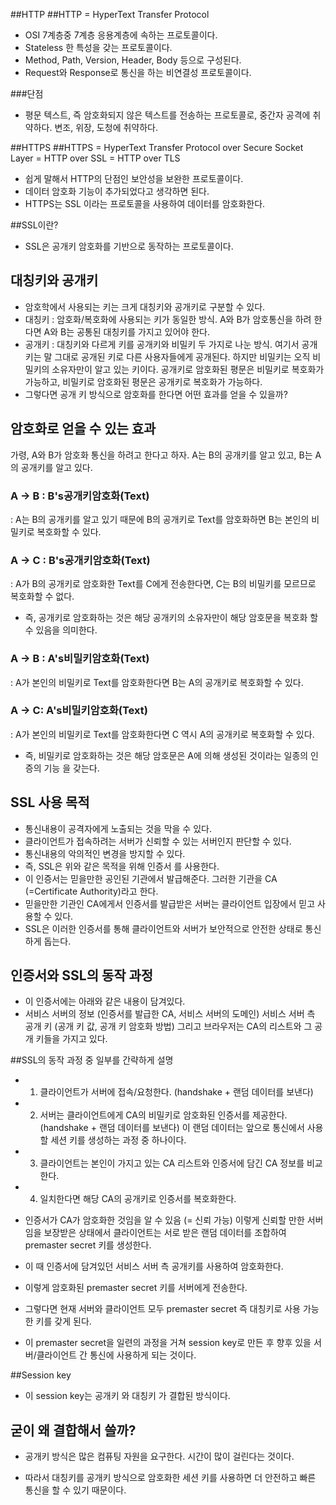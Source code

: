 ##HTTP
##HTTP = HyperText Transfer Protocol

- OSI 7계층중 7계층 응용계층에 속하는 프로토콜이다.
- Stateless 한 특성을 갖는 프로토콜이다.
- Method, Path, Version, Header, Body 등으로 구성된다.
- Request와 Response로 통신을 하는 비연결성 프로토콜이다.


###단점

- 평문 텍스트, 즉 암호화되지 않은 텍스트를 전송하는 프로토콜로, 중간자 공격에 취약하다.
변조, 위장, 도청에 취약하다.

##HTTPS
##HTTPS = HyperText Transfer Protocol over Secure Socket Layer = HTTP over SSL = HTTP over TLS

- 쉽게 말해서 HTTP의 단점인 보안성을 보완한 프로토콜이다.
- 데이터 암호화 기능이 추가되었다고 생각하면 된다.
- HTTPS는 SSL 이라는 프로토콜을 사용하여 데이터를 암호화한다.

##SSL이란?
- SSL은 공개키 암호화를 기반으로 동작하는 프로토콜이다.

## 대칭키와 공개키
- 암호학에서 사용되는 키는 크게 대칭키와 공개키로 구분할 수 있다.
- 대칭키 : 암호화/복호화에 사용되는 키가 동일한 방식. A와 B가 암호통신을 하려 한다면 A와 B는 공통된 대칭키를 가지고 있어야 한다.
- 공개키 : 대칭키와 다르게 키를 공개키와 비밀키 두 가지로 나눈 방식. 여기서 공개키는 말 그대로 공개된 키로 다른 사용자들에게 공개된다. 하지만 비밀키는 오직 비밀키의 소유자만이 알고 있는 키이다. 공개키로 암호화된 평문은 비밀키로 복호화가 가능하고, 비밀키로 암호화된 평문은 공개키로 복호화가 가능하다.
- 그렇다면 공개 키 방식으로 암호화를 한다면 어떤 효과를 얻을 수 있을까?

## 암호화로 얻을 수 있는 효과
가령, A와 B가 암호화 통신을 하려고 한다고 하자.
A는 B의 공개키를 알고 있고, B는 A의 공개키를 알고 있다.



### A -> B : B's공개키암호화(Text)
: A는 B의 공개키를 알고 있기 때문에 B의 공개키로 Text를 암호화하면 B는 본인의 비밀키로 복호화할 수 있다.



### A -> C : B's공개키암호화(Text)
: A가 B의 공개키로 암호화한 Text를 C에게 전송한다면, C는 B의 비밀키를 모르므로 복호화할 수 없다.



- 즉, 공개키로 암호화하는 것은 해당 공개키의 소유자만이 해당 암호문을 복호화 할 수 있음을 의미한다.

### A -> B : A's비밀키암호화(Text)
: A가 본인의 비밀키로 Text를 암호화한다면 B는 A의 공개키로 복호화할 수 있다.



### A -> C: A's비밀키암호화(Text)
: A가 본인의 비밀키로 Text를 암호화한다면 C 역시 A의 공개키로 복호화할 수 있다.



- 즉, 비밀키로 암호화하는 것은 해당 암호문은 A에 의해 생성된 것이라는 일종의 인증의 기능 을 갖는다.

## SSL 사용 목적
- 통신내용이 공격자에게 노출되는 것을 막을 수 있다.
- 클라이언트가 접속하려는 서버가 신뢰할 수 있는 서버인지 판단할 수 있다.
- 통신내용의 악의적인 변경을 방지할 수 있다.
- 즉, SSL은 위와 같은 목적을 위해 인증서 를 사용한다.
- 이 인증서는 믿을만한 공인된 기관에서 발급해준다. 그러한 기관을 CA (=Certificate Authority)라고 한다.
- 믿을만한 기관인 CA에게서 인증서를 발급받은 서버는 클라이언트 입장에서 믿고 사용할 수 있다.
- SSL은 이러한 인증서를 통해 클라이언트와 서버가 보안적으로 안전한 상태로 통신하게 돕는다.

## 인증서와 SSL의 동작 과정
- 이 인증서에는 아래와 같은 내용이 담겨있다.
- 서비스 서버의 정보 (인증서를 발급한 CA, 서비스 서버의 도메인)
서비스 서버 측 공개 키 (공개 키 값, 공개 키 암호화 방법)
그리고 브라우저는 CA의 리스트와 그 공개 키들을 가지고 있다.

##SSL의 동작 과정 중 일부를 간략하게 설명

- 1. 클라이언트가 서버에 접속/요청한다. (handshake + 랜덤 데이터를 보낸다)
- 2. 서버는 클라이언트에게 CA의 비밀키로 암호화된 인증서를 제공한다. (handshake + 랜덤 데이터를 보낸다)
  이 랜덤 데이터는 앞으로 통신에서 사용할 세션 키를 생성하는 과정 중 하나이다.
- 3. 클라이언트는 본인이 가지고 있는 CA 리스트와 인증서에 담긴 CA 정보를 비교한다.
- 4. 일치한다면 해당 CA의 공개키로 인증서를 복호화한다.
- 인증서가 CA가 암호화한 것임을 알 수 있음 (= 신뢰 가능)
    이렇게 신뢰할 만한 서버임을 보장받은 상태에서 클라이언트는 서로 받은 랜덤 데이터를 조합하여 premaster secret 키를 생성한다.

- 이 때 인증서에 담겨있던 서비스 서버 측 공개키를 사용하여 암호화한다.

- 이렇게 암호화된 premaster secret 키를 서버에게 전송한다.

- 그렇다면 현재 서버와 클라이언트 모두 premaster secret 즉 대칭키로 사용 가능한 키를 갖게 된다.

- 이 premaster secret을 일련의 과정을 거쳐 session key로 만든 후 향후 있을 서버/클라이언트 간 통신에 사용하게 되는 것이다.

##Session key
- 이 session key는 공개키 와 대칭키 가 결합된 방식이다.

## 굳이 왜 결합해서 쓸까?

- 공개키 방식은 많은 컴퓨팅 자원을 요구한다. 시간이 많이 걸린다는 것이다.

- 따라서 대칭키를 공개키 방식으로 암호화한 세션 키를 사용하면 더 안전하고 빠른 통신을 할 수 있기 때문이다.